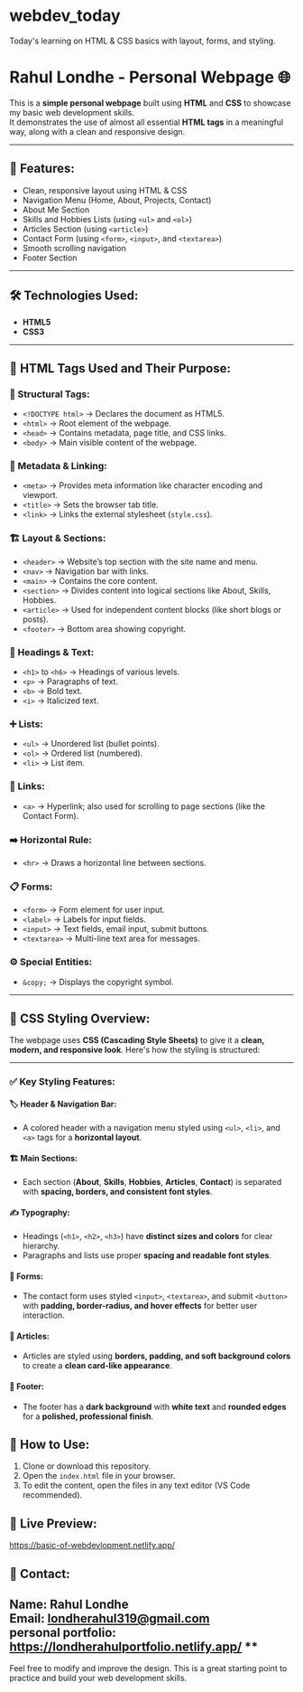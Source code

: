 # webdev_today
Today's learning on HTML &amp; CSS basics with layout, forms,  and styling.

# Rahul Londhe - Personal Webpage 🌐

This is a **simple personal webpage** built using **HTML** and **CSS** to showcase my basic web development skills.  
It demonstrates the use of almost all essential **HTML tags** in a meaningful way, along with a clean and responsive design.

---

## 📄 Features:
- Clean, responsive layout using HTML & CSS
- Navigation Menu (Home, About, Projects, Contact)
- About Me Section
- Skills and Hobbies Lists (using `<ul>` and `<ol>`)
- Articles Section (using `<article>`)
- Contact Form (using `<form>`, `<input>`, and `<textarea>`)
- Smooth scrolling navigation
- Footer Section

---

## 🛠 Technologies Used:
- **HTML5**
- **CSS3**

---

## 📝 HTML Tags Used and Their Purpose:

### 📌 Structural Tags:
- `<!DOCTYPE html>` → Declares the document as HTML5.
- `<html>` → Root element of the webpage.
- `<head>` → Contains metadata, page title, and CSS links.
- `<body>` → Main visible content of the webpage.

### 🔗 Metadata & Linking:
- `<meta>` → Provides meta information like character encoding and viewport.
- `<title>` → Sets the browser tab title.
- `<link>` → Links the external stylesheet (`style.css`).

### 🏗 Layout & Sections:
- `<header>` → Website’s top section with the site name and menu.
- `<nav>` → Navigation bar with links.
- `<main>` → Contains the core content.
- `<section>` → Divides content into logical sections like About, Skills, Hobbies.
- `<article>` → Used for independent content blocks (like short blogs or posts).
- `<footer>` → Bottom area showing copyright.

### 📝 Headings & Text:
- `<h1>` to `<h6>` → Headings of various levels.
- `<p>` → Paragraphs of text.
- `<b>` → Bold text.
- `<i>` → Italicized text.

### ➕ Lists:
- `<ul>` → Unordered list (bullet points).
- `<ol>` → Ordered list (numbered).
- `<li>` → List item.

### 🔗 Links:
- `<a>` → Hyperlink; also used for scrolling to page sections (like the Contact Form).

### ➡️ Horizontal Rule:
- `<hr>` → Draws a horizontal line between sections.

### 📋 Forms:
- `<form>` → Form element for user input.
- `<label>` → Labels for input fields.
- `<input>` → Text fields, email input, submit buttons.
- `<textarea>` → Multi-line text area for messages.

### ⚙️ Special Entities:
- `&copy;` → Displays the copyright symbol.

---
## 🎨 CSS Styling Overview:

The webpage uses **CSS (Cascading Style Sheets)** to give it a **clean, modern, and responsive look**. Here's how the styling is structured:

---

### ✅ Key Styling Features:

#### 🏷 Header & Navigation Bar:
- A colored header with a navigation menu styled using `<ul>`, `<li>`, and `<a>` tags for a **horizontal layout**.

#### 🏗 Main Sections:
- Each section (**About**, **Skills**, **Hobbies**, **Articles**, **Contact**) is separated with **spacing, borders, and consistent font styles**.

#### ✍️ Typography:
- Headings (`<h1>`, `<h2>`, `<h3>`) have **distinct sizes and colors** for clear hierarchy.
- Paragraphs and lists use proper **spacing and readable font styles**.

#### 📝 Forms:
- The contact form uses styled `<input>`, `<textarea>`, and submit `<button>` with **padding, border-radius, and hover effects** for better user interaction.

#### 📄 Articles:
- Articles are styled using **borders, padding, and soft background colors** to create a **clean card-like appearance**.

#### 🦶 Footer:
- The footer has a **dark background** with **white text** and **rounded edges** for a **polished, professional finish**.


## 🚀 How to Use:
1. Clone or download this repository.
2. Open the `index.html` file in your browser.
3. To edit the content, open the files in any text editor (VS Code recommended).

## 🔗 Live Preview:
https://basic-of-webdevlopment.netlify.app/

## 📧 Contact:
**Name:** Rahul Londhe  
**Email:** londherahul319@gmail.com  
**personal portfolio:** https://londherahulportfolio.netlify.app/
**
---

Feel free to modify and improve the design. This is a great starting point to practice and build your web development skills.
